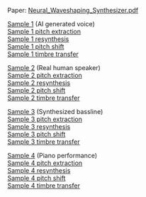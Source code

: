 Paper: [Neural_Waveshaping_Synthesizer.pdf](https://github.com/user-attachments/files/21903178/Neural_Waveshaping_Synthesizer.pdf)

[Sample 1](audio/testnsf.wav) (AI generated voice)  
[Sample 1 pitch extraction](audio/pitchextract1.wav)  
[Sample 1 resynthesis](audio/resynthesis1.wav)  
[Sample 1 pitch shift](audio/pitchshift1.wav)  
[Sample 1 timbre transfer](audio/timbretransfer1.wav) 

[Sample 2](audio/testnsf2.wav) (Real human speaker)  
[Sample 2 pitch extraction](audio/pitchextract2.wav)  
[Sample 2 resynthesis](audio/resynthesis2.wav)  
[Sample 2 pitch shift](audio/pitchshift2.wav)  
[Sample 2 timbre transfer](audio/timbretransfer2.wav) 

[Sample 3](audio/testnsf3.wav) (Synthesized bassline)   
[Sample 3 pitch extraction](audio/pitchextract3.wav)  
[Sample 3 resynthesis](audio/resynthesis3.wav)  
[Sample 3 pitch shift](audio/pitchshift3.wav)  
[Sample 3 timbre transfer](audio/timbretransfer3.wav) 

[Sample 4](audio/testnsf4.wav) (Piano performance)  
[Sample 4 pitch extraction](audio/pitchextract4.wav)  
[Sample 4 resynthesis](audio/resynthesis4.wav)  
[Sample 4 pitch shift](audio/pitchshift4.wav)  
[Sample 4 timbre transfer](audio/timbretransfer4.wav) 

